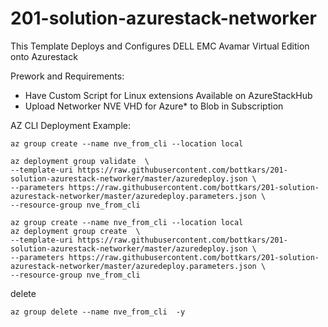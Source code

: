 ﻿# 201-solution-azurestack-networker

This Template Deploys and Configures DELL EMC Avamar Virtual Edition onto Azurestack

Prework and Requirements:
  -  Have Custom Script for Linux extensions Available on AzureStackHub
  -  Upload Networker NVE VHD for Azure* to Blob in Subscription




AZ CLI Deployment Example:

```azurecli-interactive
az group create --name nve_from_cli --location local
```

```azurecli-interactive
az deployment group validate  \
--template-uri https://raw.githubusercontent.com/bottkars/201-solution-azurestack-networker/master/azuredeploy.json \
--parameters https://raw.githubusercontent.com/bottkars/201-solution-azurestack-networker/master/azuredeploy.parameters.json \
--resource-group nve_from_cli
```

```azurecli-interactive
az group create --name nve_from_cli --location local
az deployment group create  \
--template-uri https://raw.githubusercontent.com/bottkars/201-solution-azurestack-networker/master/azuredeploy.json \
--parameters https://raw.githubusercontent.com/bottkars/201-solution-azurestack-networker/master/azuredeploy.parameters.json \
--resource-group nve_from_cli
```
delete

```azurecli-interactive
az group delete --name nve_from_cli  -y
```
